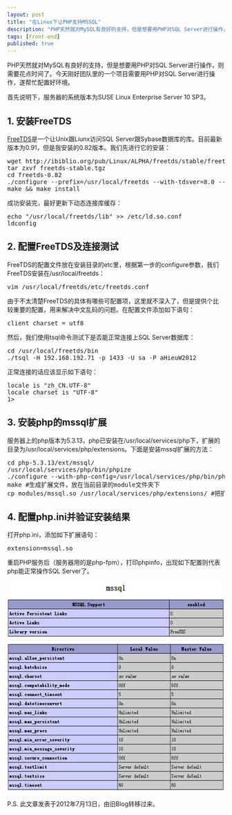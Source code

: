 ```yaml
---
layout: post
title: "在Linux下让PHP支持MSSQL"
description: "PHP天然就对MySQL有良好的支持，但是想要用PHP对SQL Server进行操作，则需要花点时间了。今天刚好团队里的一个项目需要用PHP对SQL Server进行操作，遂帮忙配置好环境。"
tags: [Front-end]
published: true
---
```

PHP天然就对MySQL有良好的支持，但是想要用PHP对SQL Server进行操作，则需要花点时间了。今天刚好团队里的一个项目需要用PHP对SQL Server进行操作，遂帮忙配置好环境。

首先说明下，服务器的系统版本为SUSE Linux Enterprise Server 10 SP3。

<h2>1. 安装FreeTDS</h2>
<p><a href="http://www.freetds.org/" target="_blank">FreeTDS</a>是一个让Unix跟Liunx访问SQL Server跟Sybase数据库的库。目前最新版本为0.91，但是我安装的0.82版本。我们先进行它的安装：</p>

<pre class="brush:bash;gutter:false;first-line:1;">
wget http://ibiblio.org/pub/Linux/ALPHA/freetds/stable/freetds-stable.tgz
tar zxvf freetds-stable.tgz
cd freetds-0.82
./configure --prefix=/usr/local/freetds --with-tdsver=8.0 --enable-msdblib --enable-dbmfix
make &amp;&amp; make install
</pre>

成功安装完，最好更新下动态连接库缓存：
<pre class="brush: bash; gutter: false; first-line: 1; ">
echo &quot;/usr/local/freetds/lib&quot; &gt;&gt; /etc/ld.so.conf
ldconfig
</pre>

<h2>2. 配置FreeTDS及连接测试</h2>
FreeTDS的配置文件放在安装目录的etc里，根据第一步的configure参数，我们FreeTDS安装在/usr/local/freetds：

<pre class="brush: bash; gutter: false; first-line: 1; ">
vim /usr/local/freetds/etc/freetds.conf
</pre>
由于不太清楚FreeTDS的具体有哪些可配置项，这里就不深入了，但是提供个比较重要的配置，用来解决中文乱码的问题。在配置文件添加如下语句：

<pre class="brush: text; gutter: false; first-line: 1; ">client charset = utf8</pre>
然后，我们使用tsql命令测试下是否能正常连接上SQL Server数据库：
<pre class="brush: bash; gutter: false; first-line: 1; ">
cd /usr/local/freetds/bin
./tsql -H 192.168.192.71 -p 1433 -U sa -P aHieuW2012
</pre>
正常连接的话应该显示如下语句：

<pre class="brush: bash; gutter: false; first-line: 1; ">
locale is &quot;zh_CN.UTF-8&quot;
locale charset is &quot;UTF-8&quot;
1&gt; 
</pre>

<h2>3. 安装php的mssql扩展</h2>
服务器上的php版本为5.3.13，php已安装在/usr/local/services/php下，扩展的目录为/usr/local/services/php/extensions。下面是安装mssql扩展的方法：

<pre class="brush: bash; gutter: false; first-line: 1; ">
cd php-5.3.13/ext/mssql/
/usr/local/services/php/bin/phpize
./configure --with-php-config=/usr/local/services/php/bin/php-config --with-mssql=/usr/local/freetds
make #生成扩展文件，放在当前目录的module文件夹下
cp modules/mssql.so /usr/local/services/php/extensions/ #把扩展文件复制到PHP的扩展目录下
</pre>

<h2>4. 配置php.ini并验证安装结果</h2>
打开php.ini，添加如下扩展语句：

<pre class="brush: text; gutter: false; first-line: 1; ">extension=mssql.so</pre>
重启PHP服务后（服务器用的是php-fpm），打印phpinfo，出现如下配置则代表php能正常操作SQL Server了。

<img src="/images/2013/04/php_ext_mssql.png" alt="" title="php_ext_mssql" width="606" height="488" />

P.S. 此文章发表于2012年7月13日，由旧Blog转移过来。
